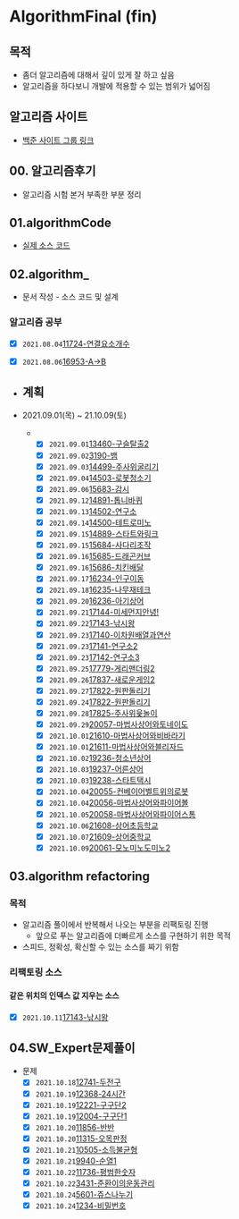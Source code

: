 # AlgorithmFinal  (fin)

## 목적  

- 좀더 알고리즘에 대해서 깊이 있게 잘 하고 싶음  
- 알고리즘을 하다보니 개발에 적용할 수 있는 범위가 넓어짐  

## 알고리즘 사이트  

-  [백준 사이트 그룹  링크](https://www.acmicpc.net/group/12038)

## 00. 알고리즘후기

- 알고리즘 시험 본거 부족한 부분 정리

## 01.algorithmCode

- [실제 소스 코드](./01.algorithmCode/algorithmCode)

## 02.algorithm_
- 문서 작성 - 소스 코드 및 설계
### 알고리즘 공부  

- [x] `2021.08.04`[11724-연결요소개수](./02.algorithmStudy/2021/08/0804/2021년08월04일_11724-연결요소의개수.md) 

- [x] `2021.08.06`[16953-A->B](./02.algorithmStudy/2021/08/0806/2021년08월06일_16953-A-B.md)

- ## 계획   
- 2021.09.01(목) ~ 21.10.09(토)
  
  - - [x] `2021.09.01`[13460-구슬탈출2](./02.algorithmStudy/2021/09/0901/01.13460-구슬탈출2/2021년09월01일_13460-구슬탈출2.md)
    - [x] `2021.09.02`[3190-뱀](./02.algorithmStudy/2021/09/0902/01.3190-뱀/2021년09월02일_3190-뱀.md)
    - [x] `2021.09.03`[14499-주사위굴리기](./02.algorithmStudy/2021/09/0903/01.14499-주사위굴리기/2021년09월03일_14499주사위굴리기.md)  
    - [x] `2021.09.04`[14503-로봇청소기](./02.algorithmStudy/2021/09/0904/01.14503-로봇청소기/2021년09월04일_14503-로봇청소기.md)  
    - [x] `2021.09.06`[15683-감시](./02.algorithmStudy/2021/09/0906/01.15683감시/2021년09월06일_15683-감시.md)  
    - [x] `2021.09.12`[14891-톱니바퀴](./02.algorithmStudy/2021/09/0912/01.14891톱니바퀴/2021년09월12일_14891-톱니바퀴.md)
    - [x] `2021.09.13`[14502-연구소](./02.algorithmStudy/2021/09/0913/01.14502-연구소/21.09.13_14502-연구소.md)
    - [x] `2021.09.14`[14500-테트로미노](./02.algorithmStudy/2021/09/0914/01.14500-테트로미노/2021.09.14_14500-테트로미노.md)
    - [x] `2021.09.15`[14889-스타트와링크](./02.algorithmStudy/2021/09/0915/01.14889-스타트와링크/2021.09.15_14889-스타트와링크.md)
    - [x] `2021.09.15`[15684-사다리조작](./02.algorithmStudy/2021/09/0915/02.15684-사다리조작/2021.09.15_15684-사다리조작.md)
    - [x] `2021.09.16`[15685-드래곤커브](./02.algorithmStudy/2021/09/0916/01.15685-드래곤커브/2021.09.16_15685-드래곤커브.md)
    - [x] `2021.09.16`[15686-치킨배달](./02.algorithmStudy/2021/09/0916/02.15686-치킨배달/2021.09.16_15686-치킨배달.md)
    - [x] `2021.09.17`[16234-인구이동](./02.algorithmStudy/2021/09/0917/01.16234-인구이동/2021.09.17_16234-인구이동.md)
    - [x] `2021.09.18`[16235-나무재테크](./02.algorithmStudy/2021/09/0918/01.16235-나무재테크/2021.09.18_16235-나무재테크.md)
    - [x] `2021.09.20`[16236-아기상어](./02.algorithmStudy/2021/09/0920/01.16236-아기상어/2021.09.20_16236-아기상어.md)
    - [x] `2021.09.21`[17144-미세먼지안녕!](./02.algorithmStudy/2021/09/0921/01.17144-미세먼지/2021.09.21_17144-미세먼지.md)
    - [x] `2021.09.22`[17143-낚시왕](./02.algorithmStudy/2021/09/0922/01.17143-낚시왕/2021.09.23_17143-낚시왕.md)
    - [x] `2021.09.23`[17140-이차원배열과연산](./02.algorithmStudy/2021/09/0923/01.17140-이차원배열과연산/2021.09.23_17140-이차원배열과연산.md)
    - [x] `2021.09.23`[17141-연구소2](./02.algorithmStudy/2021/09/0923/02.17141-연구소2,17142-연구소3/2021.09.23_17141-연구소2_17142-연구소3.md)
    - [x] `2021.09.23`[17142-연구소3](./02.algorithmStudy/2021/09/0923/02.17141-연구소2,17142-연구소3/2021.09.23_17141-연구소2_17142-연구소3.md)
    - [x] `2021.09.25`[17779-게리맨더링2](./02.algorithmStudy/2021/09/0925/01.17779-게리맨더링2/2021.09.25_17779-게리맨더링2.md)
    - [x] `2021.09.26`[17837-새로운게임2](./02.algorithmStudy/2021/09/0926/01.17837-새로운게임2/2021.09.26_17837-새로운게임2.md)
    - [x] `2021.09.27`[17822-원판돌리기](./02.algorithmStudy/2021/09/0927/01.17822-원판돌리기/2021.09.27_17822-원판돌리기.)
    - [x] `2021.09.24`[17822-원판돌리기](./02.algorithmStudy/2021/09/0927/01.17822-원판돌리기/2021.09.27_17822-원판돌리기.md)
    - [x] `2021.09.28`[17825-주사위윷놀이](./02.algorithmStudy/2021/09/0928/01.17825-주사위윷놀이/2021.09.28_17825_주사위윷놀이.md)
    - [x] `2021.09.29`[20057-마법사상어와토네이도](./02.algorithmStudy/2021/09/0929/01.20057-마법사상어와토네이도/2021.09.29_20057-마법사상어와토네이도.md)
    - [x] `2021.10.01`[21610-마법사상어와비바라기](./02.algorithmStudy/2021/10/1001/01.21610-마법사상어와비바라기/2021.10.01_21610-마법사상어와비바라기.md)
    - [x] `2021.10.01`[21611-마법사상어와블리자드](./02.algorithmStudy/2021/10/1001/02.21611-마법사상어와블리자드/2021.10.01_21611-마법사상어와블리자드.md)
    - [x] `2021.10.02`[19236-청소년상어](./02.algorithmStudy/2021/10/1002/01.19236-청소년상어/2021.10.02_19236-청소년상어.md)
    - [x] `2021.10.03`[19237-어른상어](./02.algorithmStudy/2021/10/1003/01.19237-어른상어/2021.10.03_19237-어른상어.md)
    - [x] `2021.10.03`[19238-스타트택시](./02.algorithmStudy/2021/10/1003/02.19238-스타트택시/2021.10.03_19238-스타트택시.md)
    - [x] `2021.10.04`[20055-컨베이어벨트위의로봇](./02.algorithmStudy/2021/10/1004/01.20055-컨베이어벨트위의로봇/2021.10.04_20055-컨베이어벨트위의로봇.md)
    - [x] `2021.10.04`[20056-마법사상어와파이어볼](./02.algorithmStudy/2021/10/1004/02.20056-마법사상어와파이어볼/2021.10.04_20056-마법사상어와파이어볼.md)
    - [x] `2021.10.05`[20058-마법사상어와파이어스톰](./02.algorithmStudy/2021/10/1005/01.20058-마법사상어와파이어스톰/2021.10.05_20058-마법사상어와파이어스톰.md)
    - [x] `2021.10.06`[21608-상어초등학교](./02.algorithmStudy/2021/10/1006/01.21608-상어초등학교/2021.10.06_21608-상어초등학교.md)
    - [x] `2021.10.07`[21609-상어중학교](./02.algorithmStudy2021/10//1007/01.21609-상어중학교/2021.10.07_21609-상어중학교.md)
    - [x] `2021.10.09`[20061-모노미노도미노2](./02.algorithmStudy/2021/10/1009/01.20061-모노미노도미노2/2021.10.09_20061-모노미노도미노2.md)

## 03.algorithm refactoring

### 목적

- 알고리즘 풀이에서 반복해서 나오는 부분을 리팩토링 진행
  - 앞으로 푸는 알고리즘에 더빠르게 소스를 구현하기 위한 목적
- 스피드, 정확성, 확신할 수 있는 소스를 짜기 위함
### 리팩토링 소스
#### 같은 위치의 인덱스 값 지우는 소스
  - [x] `2021.10.11`[17143-낚시왕](./02.algorithmStudy/2021/10/1011/01.17143-낚시왕(중복값지우는것리팩토링)/2021.10.11_17143-낚시왕.md)

## 04.SW_Expert문제풀이
- 문제
  - [x] `2021.10.18`[12741-두전구](./02.algorithmStudy/2021/10/1018/01.12741-두전구/2021.10.18_12741-두전구.md) 
  + [x] `2021.10.19`[12368-24시간](./02.algorithmStudy/2021/10/1019/01.12368-24시간/2021.10.19_12368-24시간.md)
  - [x] `2021.10.19`[12221-구구단2](./02.algorithmStudy/2021/10/1019/02.12221-구구단2/21.10.19_12221-구구단2.md)
  + [x] `2021.10.19`[12004-구구단1](./02.algorithmStudy/2021/10/1019/03.12004-구구단1/2021.10.19_12004-구구단1.md)
  - [x] `2021.10.20`[11856-반반](./02.algorithmStudy/2021/10/1020/01.11856-반반/2021.10.20_11856-반반.md)
  + [x] `2021.10.20`[11315-오목판정](./02.algorithmStudy/2021/10/1020/02.11315-오목판정/21.10.20_11315-오목판정.md)
  - [x] `2021.10.21`[10505-소득불균형](./02.algorithmStudy/2021/10/1021/01.10505-소득불균형/2021.10.21_10505-소득불균형.md)
  + [x] `2021.10.21`[9940-순열1](./02.algorithmStudy/2021/10/1021/02.9940-순열1/2021.10.21_9940-순열1.md)
  + [x] `2021.10.22`[11736-평범한숫자](./02.algorithmStudy/2021/10/1022/01.11736-평범한숫자/2021.10.22_11736-평범한숫자.md)
  + [x] `2021.10.22`[3431-준환이의운동관리](./02.algorithmStudy/2021/10/1022/02.3431-준환이의운동관리/2021.10.22_3431-준환이의운동관리.md)
  + [x] `2021.10.24`[5601-쥬스나누기](./02.algorithmStudy/2021/10/1024/01.5601-쥬스나누기/21.10.24_5601-쥬스나누기.md)
  + [x] `2021.10.24`[1234-비밀번호](./02.algorithmStudy/2021/10/1024/02.1234-비밀번호/2021.10.24_1234-비밀번호.md)
